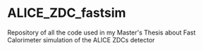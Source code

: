# ALICE_ZDC_fastsim
Repository of all the code used in my Master's Thesis about Fast Calorimeter simulation of the ALICE ZDCs detector
